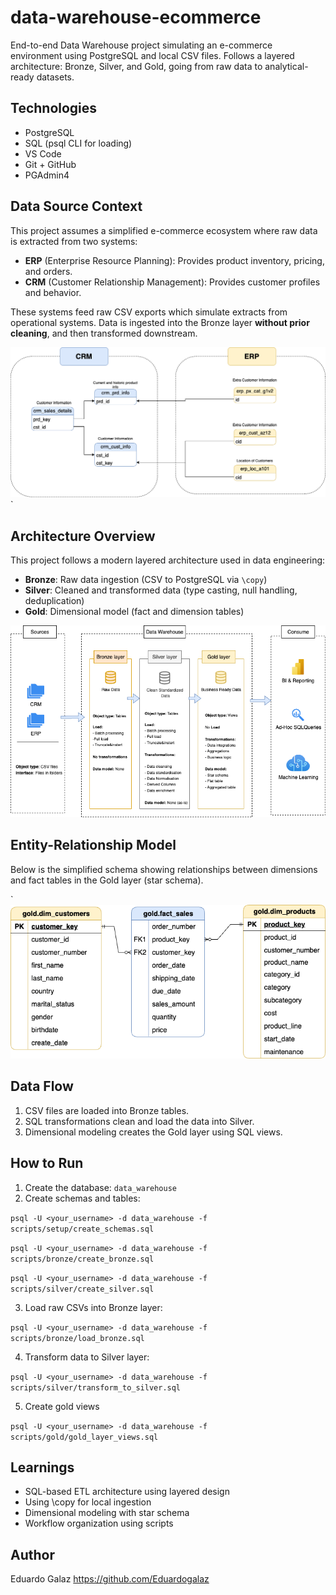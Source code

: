 # data-warehouse-ecommerce

End-to-end Data Warehouse project simulating an e-commerce environment using PostgreSQL and local CSV files. Follows a layered architecture: Bronze, Silver, and Gold, going from raw data to analytical-ready datasets.

## Technologies

- PostgreSQL
- SQL (psql CLI for loading)
- VS Code
- Git + GitHub
- PGAdmin4

## Data Source Context

This project assumes a simplified e-commerce ecosystem where raw data is extracted from two systems:

- **ERP** (Enterprise Resource Planning): Provides product inventory, pricing, and orders.
- **CRM** (Customer Relationship Management): Provides customer profiles and behavior.

These systems feed raw CSV exports which simulate extracts from operational systems. Data is ingested into the Bronze layer **without prior cleaning**, and then transformed downstream.

![ERP and CRM integration](img/source_to_bronze_mapping.png)`

## Architecture Overview

This project follows a modern layered architecture used in data engineering:

- **Bronze**: Raw data ingestion (CSV to PostgreSQL via `\copy`)
- **Silver**: Cleaned and transformed data (type casting, null handling, deduplication)
- **Gold**: Dimensional model (fact and dimension tables)

![Arquitectura del proyecto](img/architecture.png)

## Entity-Relationship Model

Below is the simplified schema showing relationships between dimensions and fact tables in the Gold layer (star schema).

`![Star Schema](img/gold_star_schema.png)

## Data Flow

1. CSV files are loaded into Bronze tables.
2. SQL transformations clean and load the data into Silver.
3. Dimensional modeling creates the Gold layer using SQL views.

## How to Run

1. Create the database:
 ```data_warehouse```
2. Create schemas and tables:

```psql -U <your_username> -d data_warehouse -f scripts/setup/create_schemas.sql```

```psql -U <your_username> -d data_warehouse -f scripts/bronze/create_bronze.sql```

```psql -U <your_username> -d data_warehouse -f scripts/silver/create_silver.sql```

3. Load raw CSVs into Bronze layer:

```psql -U <your_username> -d data_warehouse -f scripts/bronze/load_bronze.sql```

4. Transform data to Silver layer:

```psql -U <your_username> -d data_warehouse -f scripts/silver/transform_to_silver.sql```

5. Create gold views

```psql -U <your_username> -d data_warehouse -f scripts/gold/gold_layer_views.sql```

## Learnings

- SQL-based ETL architecture using layered design
- Using \copy for local ingestion
- Dimensional modeling with star schema
- Workflow organization using scripts

## Author

Eduardo Galaz
https://github.com/Eduardogalaz
